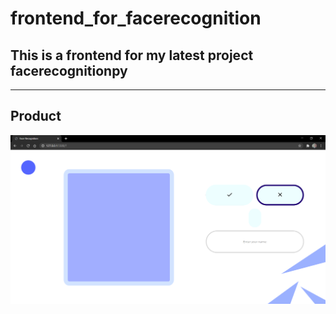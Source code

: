 # frontend_for_facerecognition
This is a frontend for my latest project facerecognitionpy
----------------------------------------------------------------

---------------
## Product
![](images/product.png)


